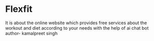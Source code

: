 # Flexfit
It is about the online website which provides free services about the workout and diet according to your needs with the help of ai chat bot
<br>
author- kamalpreet singh
